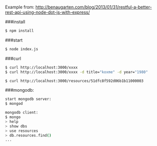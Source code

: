 Example from:
http://benaugarten.com/blog/2013/01/31/restful-a-better-rest-api-using-node-dot-js-with-express/

###install
```bash
$ npm install
```
###start
```bash
$ node index.js
```
###curl
```bash
$ curl http://localhost:3000/xxxx
$ curl http://localhost:3000/xxxx -d title="koxme" -d year="1980"

$ curl http://localhost:3000/resources/51dfc8f592d06b1b11000003
```
###mongodb:
```bash
start mongodb server:
$ mongod

mongodb client:
$ mongo
> help
> show dbs
> use resources
> db.resources.find()
...
```